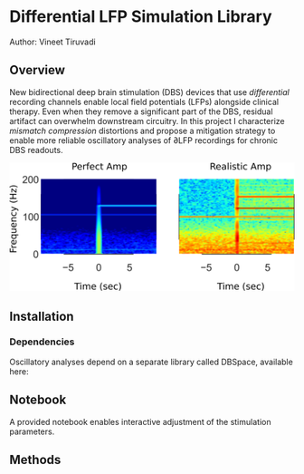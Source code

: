 # Differential LFP Simulation Library
Author: Vineet Tiruvadi


## Overview
New bidirectional deep brain stimulation (DBS) devices that use *differential* recording channels enable local field potentials (LFPs) alongside clinical therapy.
Even when they remove a significant part of the DBS, residual artifact can overwhelm downstream circuitry.
In this project I characterize _mismatch compression_ distortions and propose a mitigation strategy to enable more reliable oscillatory analyses of $\partial$LFP recordings for chronic DBS readouts.

![](imgs/dLFP_sim.png)

## Installation
### Dependencies
Oscillatory analyses depend on a separate library called DBSpace, available here:

## Notebook
A provided notebook enables interactive adjustment of the stimulation parameters.

## Methods
